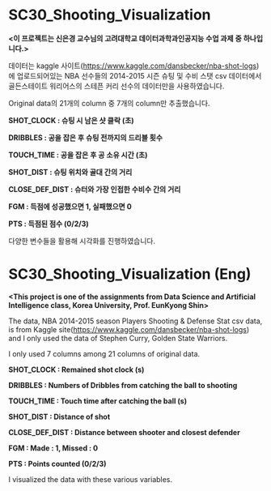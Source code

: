 # SC30_Shooting_Visualization

**<이 프로젝트는 신은경 교수님의 고려대학교 데이터과학과인공지능 수업 과제 중 하나입니다.>**

데이터는 kaggle 사이트(https://www.kaggle.com/dansbecker/nba-shot-logs) 에 업로드되어있는 NBA 선수들의 2014-2015 시즌 슈팅 및 수비 스탯 csv 데이터에서 골든스테이트 워리어스의 스테픈 커리 선수의 데이터만을 사용하였습니다. 

Original data의 21개의 column 중 7개의 column만 추출했습니다.

**SHOT_CLOCK : 슈팅 시 남은 샷 클락 (초)**

**DRIBBLES : 공을 잡은 후 슈팅 전까지의 드리블 횟수**

**TOUCH_TIME : 공을 잡은 후 공 소유 시간 (초)**

**SHOT_DIST : 슈팅 위치와 골대 간의 거리**

**CLOSE_DEF_DIST : 슈터와 가장 인접한 수비수 간의 거리**

**FGM : 득점에 성공했으면 1, 실패했으면 0**

**PTS : 득점된 점수 (0/2/3)**

다양한 변수들을 활용해 시각화를 진행하였습니다.

# SC30_Shooting_Visualization (Eng)

**<This project is one of the assignments from Data Science and Artificial Intelligence class, Korea University, Prof. EunKyong Shin>**

The data, NBA 2014-2015 season Players Shooting & Defense Stat csv data, is from Kaggle site(https://www.kaggle.com/dansbecker/nba-shot-logs) and I only used the data of Stephen Curry, Golden State Warriors.

I only used 7 columns among 21 columns of original data.

**SHOT_CLOCK : Remained shot clock (s)**

**DRIBBLES : Numbers of Dribbles from catching the ball to shooting**

**TOUCH_TIME : Touch time after catching the ball (s)**

**SHOT_DIST : Distance of shot**

**CLOSE_DEF_DIST : Distance between shooter and closest defender**

**FGM : Made : 1, Missed : 0**

**PTS : Points counted (0/2/3)**

I visualized the data with these various variables.
